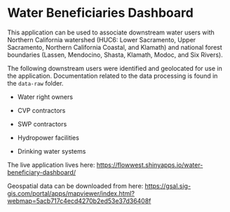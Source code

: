# Water Beneficiaries Dashboard 

This application can be used to associate downstream water users with Northern California watershed (HUC6: Lower Sacramento, Upper Sacramento, Northern California Coastal, and Klamath) and national forest boundaries (Lassen, Mendocino, Shasta, Klamath, Modoc, and Six Rivers).

The following downstream users were identified and geolocated for use in the application. Documentation related to the data processing is found in the `data-raw` folder.

-   Water right owners

-   CVP contractors 

-   SWP contractors

-   Hydropower facilities

-   Drinking water systems

The live application lives here: <https://flowwest.shinyapps.io/water-beneficiary-dashboard/>

Geospatial data can be downloaded from here: <https://gsal.sig-gis.com/portal/apps/mapviewer/index.html?webmap=5acb717c4ecd4270b2ed53e37d36408f>

